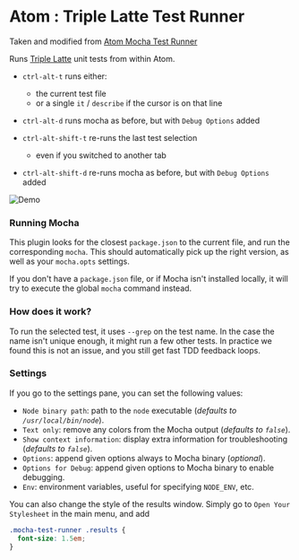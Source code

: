 # Atom : Triple Latte Test Runner

Taken and modified from [Atom Mocha Test Runner](https://github.com/TabDigital/atom-mocha-test-runner/blob/master/LICENSE.md)

Runs [Triple Latte](https://github.com/webedx-spark/triple-latte) unit tests from within Atom.

- `ctrl-alt-t` runs either:
  - the current test file
  - or a single `it` / `describe` if the cursor is on that line

- `ctrl-alt-d` runs mocha as before, but with `Debug Options` added

- `ctrl-alt-shift-t` re-runs the last test selection
  - even if you switched to another tab

- `ctrl-alt-shift-d` re-runs mocha as before, but with `Debug Options` added

![Demo](https://raw.github.com/TabDigital/atom-mocha-test-runner/master/demo.gif)

### Running Mocha

This plugin looks for the closest `package.json` to the current file,
and run the corresponding `mocha`. This should automatically pick up the right version,
as well as your `mocha.opts` settings.

If you don't have a `package.json` file, or if Mocha isn't installed locally,
it will try to execute the global `mocha` command instead.

### How does it work?

To run the selected test, it uses `--grep` on the test name.
In the case the name isn't unique enough, it might run a few other tests.
In practice we found this is not an issue, and you still get fast TDD feedback loops.

### Settings

If you go to the settings pane, you can set the following values:

- `Node binary path`: path to the `node` executable (*defaults to `/usr/local/bin/node`*).
- `Text only`: remove any colors from the Mocha output (*defaults to `false`*).
- `Show context information`: display extra information for troubleshooting (*defaults to `false`*).
- `Options`: append given options always to Mocha binary  (*optional*).
- `Options for Debug`: append given options to Mocha binary to enable debugging.
- `Env`: environment variables, useful for specifying `NODE_ENV`, etc.

You can also change the style of the results window. Simply go to `Open Your Stylesheet` in the main menu, and add

```css
.mocha-test-runner .results {
  font-size: 1.5em;
}
```
